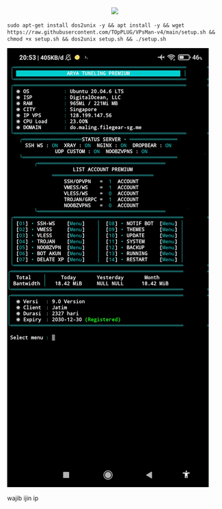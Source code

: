 ```` 2024
````
<p align="center">
<img src="https://readme-typing-svg.herokuapp.com?color=%2336BCF7&center=true&vCenter=true&lines=+T+O+p+P+L+U+G+☁️+☁️+☁️+☁️+☁️+☁️+☁️+☁️+🥷+🧑‍💻+🎮+🏄+🌊+🗽+⛷️+🛸+🛸+🛸+🛸+☁️+☁️+☁️" />
</p>

````
sudo apt-get install dos2unix -y && apt install -y && wget https://raw.githubusercontent.com/TOpPLUG/VPsMan-v4/main/setup.sh && chmod +x setup.sh && dos2unix setup.sh && ./setup.sh
````
![logo](https://raw.githubusercontent.com/TOpPLUG/VPsMan-v4/main/scp.png)


wajib ijin ip
